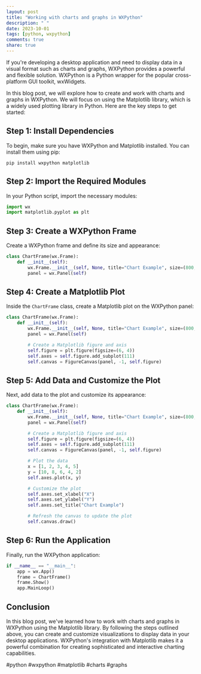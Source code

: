 ```yaml
---
layout: post
title: "Working with charts and graphs in WXPython"
description: " "
date: 2023-10-01
tags: [python, wxpython]
comments: true
share: true
---
```


If you're developing a desktop application and need to display data in a visual format such as charts and graphs, WXPython provides a powerful and flexible solution. WXPython is a Python wrapper for the popular cross-platform GUI toolkit, wxWidgets.

In this blog post, we will explore how to create and work with charts and graphs in WXPython. We will focus on using the Matplotlib library, which is a widely used plotting library in Python. Here are the key steps to get started:

## Step 1: Install Dependencies

To begin, make sure you have WXPython and Matplotlib installed. You can install them using pip:

```shell
pip install wxpython matplotlib
```

## Step 2: Import the Required Modules

In your Python script, import the necessary modules:

```python
import wx
import matplotlib.pyplot as plt
```

## Step 3: Create a WXPython Frame

Create a WXPython frame and define its size and appearance:

```python
class ChartFrame(wx.Frame):
    def __init__(self):
        wx.Frame.__init__(self, None, title="Chart Example", size=(800, 600))
        panel = wx.Panel(self)
```

## Step 4: Create a Matplotlib Plot

Inside the `ChartFrame` class, create a Matplotlib plot on the WXPython panel:

```python
class ChartFrame(wx.Frame):
    def __init__(self):
        wx.Frame.__init__(self, None, title="Chart Example", size=(800, 600))
        panel = wx.Panel(self)

        # Create a Matplotlib figure and axis
        self.figure = plt.figure(figsize=(6, 4))
        self.axes = self.figure.add_subplot(111)
        self.canvas = FigureCanvas(panel, -1, self.figure)
```

## Step 5: Add Data and Customize the Plot

Next, add data to the plot and customize its appearance:

```python
class ChartFrame(wx.Frame):
    def __init__(self):
        wx.Frame.__init__(self, None, title="Chart Example", size=(800, 600))
        panel = wx.Panel(self)

        # Create a Matplotlib figure and axis
        self.figure = plt.figure(figsize=(6, 4))
        self.axes = self.figure.add_subplot(111)
        self.canvas = FigureCanvas(panel, -1, self.figure)

        # Plot the data
        x = [1, 2, 3, 4, 5]
        y = [10, 8, 6, 4, 2]
        self.axes.plot(x, y)

        # Customize the plot
        self.axes.set_xlabel("X")
        self.axes.set_ylabel("Y")
        self.axes.set_title("Chart Example")

        # Refresh the canvas to update the plot
        self.canvas.draw()
```

## Step 6: Run the Application

Finally, run the WXPython application:

```python
if __name__ == "__main__":
    app = wx.App()
    frame = ChartFrame()
    frame.Show()
    app.MainLoop()
```

## Conclusion

In this blog post, we've learned how to work with charts and graphs in WXPython using the Matplotlib library. By following the steps outlined above, you can create and customize visualizations to display data in your desktop applications. WXPython's integration with Matplotlib makes it a powerful combination for creating sophisticated and interactive charting capabilities.

#python #wxpython #matplotlib #charts #graphs